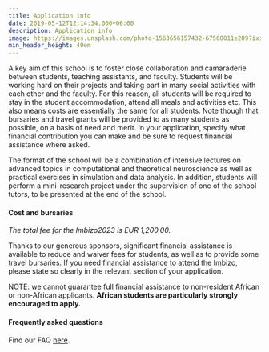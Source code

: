 ```yaml
---
title: Application info
date: 2019-05-12T12:14:34.000+06:00
description: Application info
image: https://images.unsplash.com/photo-1563656157432-67560011e209?ixid=MnwxMjA3fDB8MHxwaG90by1wYWdlfHx8fGVufDB8fHx8&ixlib=rb-1.2.1&auto=format&fit=crop&w=1489&q=95
min_header_height: 40em
---
```

A key aim of this school is to foster close collaboration and camaraderie between students, teaching assistants, and faculty. Students will be working hard on their projects and taking part in many social activities with each other and the faculty. For this reason, all students will be required to stay in the student accommodation, attend all meals and activities etc. This also means costs are essentially the same for all students. Note though that bursaries and travel grants will be provided to as many students as possible, on a basis of need and merit. In your application, specify what financial contribution you can make and be sure to request financial assistance where asked.

The format of the school will be a combination of intensive lectures on advanced topics in computational and theoretical neuroscience as well as practical exercises in simulation and data analysis. In addition, students will perform a mini-research project under the supervision of one of the school tutors, to be presented at the end of the school.

#### Cost and bursaries

_The total fee for the Imbizo2023 is EUR 1,200.00._

Thanks to our generous sponsors, significant financial assistance is available to reduce and waiver fees for students, as well as to provide some travel bursaries. If you need financial assistance to attend the Imbizo, please state so clearly in the relevant section of your application.

NOTE: we cannot guarantee full financial assistance to non-resident African or non-African applicants. **African students are particularly strongly encouraged to apply.**

#### Frequently asked questions
Find our FAQ [here](/faq).